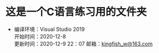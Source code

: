 # 这是一个C语言练习用的文件夹
* 编译环境：Visual Studio 2019  
开始时间：2020-12-8  
更新时间：2020-12-9  22：07
邮箱：<kingfish_w@163.com>  
